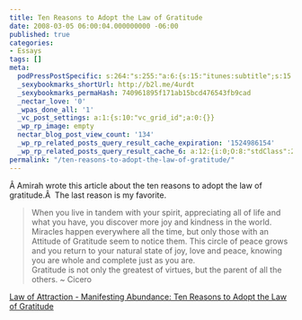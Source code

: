 ```yaml
---
title: Ten Reasons to Adopt the Law of Gratitude
date: 2008-03-05 06:00:04.000000000 -06:00
published: true
categories:
- Essays
tags: []
meta:
  podPressPostSpecific: s:264:"s:255:"a:6:{s:15:"itunes:subtitle";s:15:"##PostExcerpt##";s:14:"itunes:summary";s:15:"##PostExcerpt##";s:15:"itunes:keywords";s:17:"##WordPressCats##";s:13:"itunes:author";s:10:"##Global##";s:15:"itunes:explicit";s:7:"Default";s:12:"itunes:block";s:7:"Default";}";";
  _sexybookmarks_shortUrl: http://b2l.me/4urdt
  _sexybookmarks_permaHash: 740961895f171ab15bcd476543fb9cad
  _nectar_love: '0'
  _wpas_done_all: '1'
  _vc_post_settings: a:1:{s:10:"vc_grid_id";a:0:{}}
  _wp_rp_image: empty
  nectar_blog_post_view_count: '134'
  _wp_rp_related_posts_query_result_cache_expiration: '1524986154'
  _wp_rp_related_posts_query_result_cache_6: a:12:{i:0;O:8:"stdClass":2:{s:7:"post_id";s:3:"188";s:5:"score";s:17:"73.31719406208545";}i:1;O:8:"stdClass":2:{s:7:"post_id";s:4:"1274";s:5:"score";s:17:"64.70015702153282";}i:2;O:8:"stdClass":2:{s:7:"post_id";s:3:"662";s:5:"score";s:18:"29.243763081683287";}i:3;O:8:"stdClass":2:{s:7:"post_id";s:3:"134";s:5:"score";s:17:"26.82408723404282";}i:4;O:8:"stdClass":2:{s:7:"post_id";s:3:"362";s:5:"score";s:18:"26.748346686018593";}i:5;O:8:"stdClass":2:{s:7:"post_id";s:4:"1257";s:5:"score";s:18:"24.358600156009494";}i:6;O:8:"stdClass":2:{s:7:"post_id";s:3:"393";s:5:"score";s:18:"24.132574702086725";}i:7;O:8:"stdClass":2:{s:7:"post_id";s:3:"400";s:5:"score";s:17:"23.31646645796635";}i:8;O:8:"stdClass":2:{s:7:"post_id";s:4:"1406";s:5:"score";s:17:"22.03936343079671";}i:9;O:8:"stdClass":2:{s:7:"post_id";s:3:"298";s:5:"score";s:18:"21.294902673677377";}i:10;O:8:"stdClass":2:{s:7:"post_id";s:3:"357";s:5:"score";s:18:"20.302303661307608";}i:11;O:8:"stdClass":2:{s:7:"post_id";s:3:"427";s:5:"score";s:18:"20.000644068035722";}}
permalink: "/ten-reasons-to-adopt-the-law-of-gratitude/"
---
```

Â Amirah wrote this article about the ten reasons to adopt the law of gratitude.Â  The last reason is my favorite.</p>
>When you live in tandem with your spirit, appreciating all of life and what you have, you discover more joy and kindness in the world. Miracles happen everywhere all the time, but only those with an Attitude of Gratitude seem to notice them. This circle of peace grows and you return to your natural state of joy, love and peace, knowing you are whole and complete just as you are.<br />
Gratitude is not only the greatest of virtues, but the parent of all the others. ~ Cicero</p></blockquote>
<p><a href="http://lawofattractionjourney.blogspot.com/2008/03/ten-reasons-to-adopt-law-of-gratitude.html" rel="nofollow">Law of Attraction - Manifesting Abundance: Ten Reasons to Adopt the Law of Gratitude</a></p>

